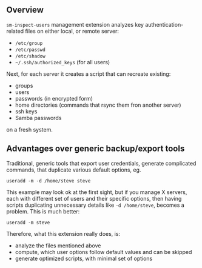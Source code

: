 ## Overview

`sm-inspect-users` management extension analyzes key authentication-related files on either local, or remote server:

- `/etc/group`
- `/etc/passwd`
- `/etc/shadow`
- `~/.ssh/authorized_keys` (for all users)

Next, for each server it creates a script that can recreate existing:

 - groups
 - users
 - passwords (in encrypted form)
 - home directories (commands that rsync them fron another server)
 - ssh keys
 - Samba passwords

on a fresh system.

## Advantages over generic backup/export tools

Traditional, generic tools that export user credentials, generate complicated commands, that duplicate various default options, eg.

`useradd -m -d /home/steve steve`

This example may look ok at the first sight, but if you manage X servers, each with different set of users and their specific options, then having scripts duplicating unnecessary details like `-d /home/steve`, becomes a problem. This is much better:

`useradd -m steve`

Therefore, what this extension really does, is:

- analyze the files mentioned above
- compute, which user options follow default values and can be skipped
- generate optimized scripts, with minimal set of options
